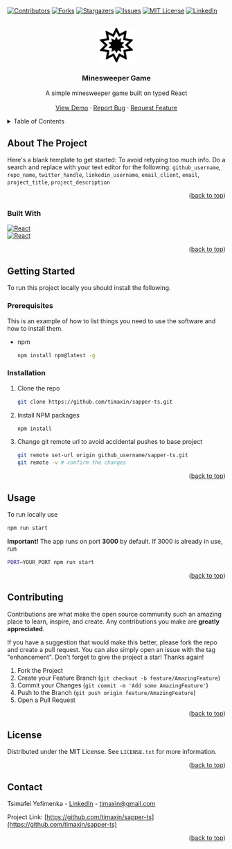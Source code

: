 <a id="readme-top"></a>

[![Contributors][contributors-shield]][contributors-url]
[![Forks][forks-shield]][forks-url]
[![Stargazers][stars-shield]][stars-url]
[![Issues][issues-shield]][issues-url]
[![MIT License][license-shield]][license-url]
[![LinkedIn][linkedin-shield]][linkedin-url]



<!-- PROJECT LOGO -->
<br />
<div align="center">
  <a href="https://github.com/timaxin/sapper-ts">
    <img src="public/logo192.png" alt="Logo" width="80" height="80">
  </a>

<h3 align="center">Minesweeper Game</h3>

  <p align="center">
    A simple minesweeper game built on typed React
    <br />
    <br />
    <a href="https://github.com/timaxin/sapper-ts">View Demo</a>
    ·
    <a href="https://github.com/timaxin/sapper-ts/issues/new?labels=bug&template=bug-report---.md">Report Bug</a>
    ·
    <a href="https://github.com/timaxin/sapper-ts/issues/new?labels=enhancement&template=feature-request---.md">Request Feature</a>
  </p>
</div>



<!-- TABLE OF CONTENTS -->
<details>
  <summary>Table of Contents</summary>
  <ol>
    <li>
      <a href="#about-the-project">About The Project</a>
      <ul>
        <li><a href="#built-with">Built With</a></li>
      </ul>
    </li>
    <li>
      <a href="#getting-started">Getting Started</a>
      <ul>
        <li><a href="#prerequisites">Prerequisites</a></li>
        <li><a href="#installation">Installation</a></li>
      </ul>
    </li>
    <li><a href="#usage">Usage</a></li>
    <li><a href="#contributing">Contributing</a></li>
    <li><a href="#license">License</a></li>
    <li><a href="#contact">Contact</a></li>
  </ol>
</details>



<!-- ABOUT THE PROJECT -->
## About The Project

<!-- [![Product Name Screen Shot][product-screenshot]](https://example.com) -->

Here's a blank template to get started: To avoid retyping too much info. Do a search and replace with your text editor for the following: `github_username`, `repo_name`, `twitter_handle`, `linkedin_username`, `email_client`, `email`, `project_title`, `project_description`

<p align="right">(<a href="#readme-top">back to top</a>)</p>



### Built With
[![React][React.js]][React-url]  
[![React][TypeScript]][TypeScript-url]

<p align="right">(<a href="#readme-top">back to top</a>)</p>



<!-- GETTING STARTED -->
## Getting Started

To run this project locally you should install the following.

### Prerequisites

This is an example of how to list things you need to use the software and how to install them.
* npm
  ```sh
  npm install npm@latest -g
  ```

### Installation

1. Clone the repo
   ```sh
   git clone https://github.com/timaxin/sapper-ts.git
   ```
2. Install NPM packages
   ```sh
   npm install
   ```
3. Change git remote url to avoid accidental pushes to base project
   ```sh
   git remote set-url origin github_username/sapper-ts.git
   git remote -v # confirm the changes
   ```

<p align="right">(<a href="#readme-top">back to top</a>)</p>



<!-- USAGE EXAMPLES -->
## Usage

To run locally use 
```sh
npm run start
```

**Important!** The app runs on port **3000** by default.
If 3000 is already in use, run
```sh
PORT=YOUR_PORT npm run start
```

<p align="right">(<a href="#readme-top">back to top</a>)</p>


<!-- CONTRIBUTING -->
## Contributing

Contributions are what make the open source community such an amazing place to learn, inspire, and create. Any contributions you make are **greatly appreciated**.

If you have a suggestion that would make this better, please fork the repo and create a pull request. You can also simply open an issue with the tag "enhancement".
Don't forget to give the project a star! Thanks again!

1. Fork the Project
2. Create your Feature Branch (`git checkout -b feature/AmazingFeature`)
3. Commit your Changes (`git commit -m 'Add some AmazingFeature'`)
4. Push to the Branch (`git push origin feature/AmazingFeature`)
5. Open a Pull Request

<p align="right">(<a href="#readme-top">back to top</a>)</p>

<!-- LICENSE -->
## License

Distributed under the MIT License. See `LICENSE.txt` for more information.

<p align="right">(<a href="#readme-top">back to top</a>)</p>



<!-- CONTACT -->
## Contact

Tsimafei Yefimenka - [LinkedIn][linkedin-url] - timaxin@gmail.com

Project Link: [https://github.com/timaxin/sapper-ts](https://github.com/timaxin/sapper-ts)

<p align="right">(<a href="#readme-top">back to top</a>)</p>



<!-- MARKDOWN LINKS & IMAGES -->
<!-- https://www.markdownguide.org/basic-syntax/#reference-style-links -->
[contributors-shield]: https://img.shields.io/github/contributors/timaxin/sapper-ts.svg?style=for-the-badge
[contributors-url]: https://github.com/timaxin/sapper-ts/graphs/contributors
[forks-shield]: https://img.shields.io/github/forks/timaxin/sapper-ts.svg?style=for-the-badge
[forks-url]: https://github.com/timaxin/sapper-ts/network/members
[stars-shield]: https://img.shields.io/github/stars/timaxin/sapper-ts.svg?style=for-the-badge
[stars-url]: https://github.com/timaxin/sapper-ts/stargazers
[issues-shield]: https://img.shields.io/github/issues/timaxin/sapper-ts.svg?style=for-the-badge
[issues-url]: https://github.com/timaxin/sapper-ts/issues
[license-shield]: https://img.shields.io/github/license/timaxin/sapper-ts.svg?style=for-the-badge
[license-url]: https://github.com/timaxin/sapper-ts/blob/master/LICENSE.txt
[linkedin-shield]: https://img.shields.io/badge/-LinkedIn-black.svg?style=for-the-badge&logo=linkedin&colorB=555
[linkedin-url]: https://linkedin.com/in/timaxin
[product-screenshot]: public/product_screenshot.png
[React.js]: https://img.shields.io/badge/React-20232A?style=for-the-badge&logo=react&logoColor=61DAFB
[React-url]: https://reactjs.org/
[TypeScript]: https://img.shields.io/badge/TypeScript-20232A?style=for-the-badge&logo=typescript&logoColor=3178C6
[TypeScript-url]: https://www.typescriptlang.org/
